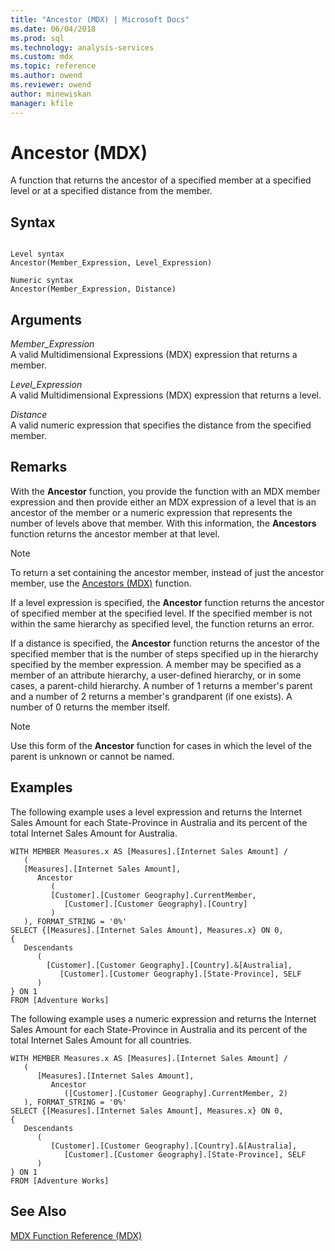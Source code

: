 ```yaml
---
title: "Ancestor (MDX) | Microsoft Docs"
ms.date: 06/04/2018
ms.prod: sql
ms.technology: analysis-services
ms.custom: mdx
ms.topic: reference
ms.author: owend
ms.reviewer: owend
author: minewiskan
manager: kfile
---
```

# Ancestor (MDX)


  A function that returns the ancestor of a specified member at a specified level or at a specified distance from the member.  
  
## Syntax  
  
```  
  
Level syntax  
Ancestor(Member_Expression, Level_Expression)  
  
Numeric syntax  
Ancestor(Member_Expression, Distance)  
```  
  
## Arguments  
 *Member_Expression*  
 A valid Multidimensional Expressions (MDX) expression that returns a member.  
  
 *Level_Expression*  
 A valid Multidimensional Expressions (MDX) expression that returns a level.  
  
 *Distance*  
 A valid numeric expression that specifies the distance from the specified member.  
  
## Remarks  
 With the **Ancestor** function, you provide the function with an MDX member expression and then provide either an MDX expression of a level that is an ancestor of the member or a numeric expression that represents the number of levels above that member. With this information, the **Ancestors** function returns the ancestor member at that level.  
  
> [!NOTE]  
>  To return a set containing the ancestor member, instead of just the ancestor member, use the [Ancestors &#40;MDX&#41;](../mdx/ancestors-mdx.md) function.  
  
 If a level expression is specified, the **Ancestor** function returns the ancestor of specified member at the specified level. If the specified member is not within the same hierarchy as specified level, the function returns an error.  
  
 If a distance is specified, the **Ancestor** function returns the ancestor of the specified member that is the number of steps specified up in the hierarchy specified by the member expression. A member may be specified as a member of an attribute hierarchy, a user-defined hierarchy, or in some cases, a parent-child hierarchy. A number of 1 returns a member's parent and a number of 2 returns a member's grandparent (if one exists). A number of 0 returns the member itself.  
  
> [!NOTE]  
>  Use this form of the **Ancestor** function for cases in which the level of the parent is unknown or cannot be named.  
  
## Examples  
 The following example uses a level expression and returns the Internet Sales Amount for each State-Province in Australia and its percent of the total Internet Sales Amount for Australia.  
  
```  
WITH MEMBER Measures.x AS [Measures].[Internet Sales Amount] /   
   (  
   [Measures].[Internet Sales Amount],    
      Ancestor   
         (  
         [Customer].[Customer Geography].CurrentMember,  
            [Customer].[Customer Geography].[Country]  
         )  
   ), FORMAT_STRING = '0%'  
SELECT {[Measures].[Internet Sales Amount], Measures.x} ON 0,  
{  
   Descendants   
      (  
        [Customer].[Customer Geography].[Country].&[Australia],  
           [Customer].[Customer Geography].[State-Province], SELF   
      )  
} ON 1  
FROM [Adventure Works]  
```  
  
 The following example uses a numeric expression and returns the Internet Sales Amount for each State-Province in Australia and its percent of the total Internet Sales Amount for all countries.  
  
```  
WITH MEMBER Measures.x AS [Measures].[Internet Sales Amount] /   
   (  
      [Measures].[Internet Sales Amount],  
         Ancestor   
            ([Customer].[Customer Geography].CurrentMember, 2)  
   ), FORMAT_STRING = '0%'  
SELECT {[Measures].[Internet Sales Amount], Measures.x} ON 0,  
{  
   Descendants   
      (  
         [Customer].[Customer Geography].[Country].&[Australia],  
            [Customer].[Customer Geography].[State-Province], SELF   
      )  
} ON 1  
FROM [Adventure Works]  
```  
  
## See Also  
 [MDX Function Reference &#40;MDX&#41;](../mdx/mdx-function-reference-mdx.md)  
  
  
